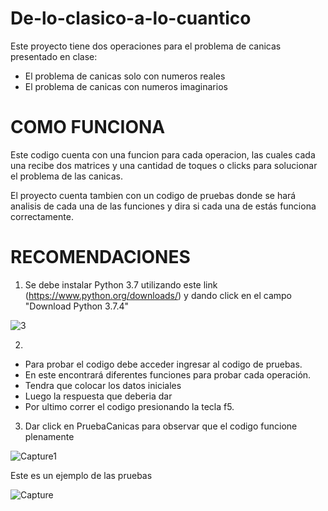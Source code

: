 # De-lo-clasico-a-lo-cuantico
Este proyecto tiene dos operaciones para el problema de canicas presentado en clase:
- El problema de canicas solo con numeros reales
- El problema de canicas con numeros imaginarios
# COMO FUNCIONA
Este codigo cuenta con una funcion para cada operacion, las cuales cada una recibe dos matrices y una cantidad de toques o clicks para solucionar el problema de las canicas.

El proyecto cuenta tambien con un codigo de pruebas donde se hará analisis de cada una de las funciones y dira si cada una de estás funciona correctamente.

# RECOMENDACIONES
1. Se debe instalar Python 3.7 utilizando este link (https://www.python.org/downloads/) y dando click en el campo "Download Python 3.7.4"

![3](https://user-images.githubusercontent.com/54051399/64200217-a6587a80-ce51-11e9-8a2b-c6a0a439bfda.PNG)

2.
- Para probar el codigo debe acceder ingresar al codigo de pruebas.
- En este encontrará diferentes funciones para probar cada operación.
- Tendra que colocar los datos iniciales
- Luego la respuesta que deberia dar
- Por ultimo correr el codigo presionando la tecla f5.

3. Dar click en PruebaCanicas para observar que el codigo funcione plenamente

![Capture1](https://user-images.githubusercontent.com/54051399/67318224-d24ac080-f4d0-11e9-8895-a7b1d00583a0.PNG)

Este es un ejemplo de las pruebas

![Capture](https://user-images.githubusercontent.com/54051399/67318122-adeee400-f4d0-11e9-9953-e21c27b51d63.PNG)
